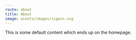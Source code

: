 ```yaml
---
route: about
title: About
image: assets/images/sigwin.svg
---
```

This is some default content which ends up on the homepage.
